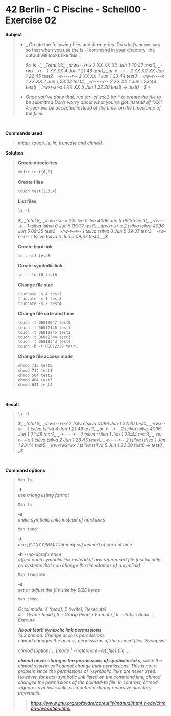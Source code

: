 # 42 Berlin - C Piscine - Schell00 - Exercise 02


**Subject**
> * _ Create the following files and directories. Do what’s necessary so that when you use the ls -l command in your directory, the output will looks like this :_
>
>    _$> ls -l_   
>_Total XX_  
>_drwx--xr-x 2 XX XX XX Jun 1 20:47 test0_    
>_-rwx--xr-- 1 XX XX  4 Jun 1 21:46 test1_    
>_dr-x---r-- 2 XX XX XX Jun 1 22:45 test2_    
>_-r-----r-- 2 XX XX  1 Jun 1 23:44 test3_    
>_-rw-r----x 1 XX XX  2 Jun 1 23:43 test4_    
>_-r-----r-- 2 XX XX  1 Jun 1 23:44 test5_    
>_lrwxr-xr-x 1 XX XX  5 Jun 1 22:20 test6 -> test0_    
>_$>_   
>
> * _Once you’ve done that, run tar -cf exo2.tar * to create the file to be submitted_
>_Don’t worry about what you’ve got instead of "XX"._   
>_A year will be accepted instead of the time, on the timestamp of the
files._

<br>

**Commands used**   
>_mkdir, touch, ls, ln, truncate and chmod._   

**Solution**    
>**Create directories**   
>```diff
>mkdir test{0,2}    
>```
>
>**Create files**
>```diff   
>touch test{1,3,4}   
>```
>
>**List files**    
>```diff
>ls -l   
>```
>_$_   
>_total 8_   
>_drwxr-xr-x 2 tsilva tsilva 4096 Jun  5 09:35 test0_   
>_-rw-r--r-- 1 tsilva tsilva    0 Jun  5 09:37 test1_   
>_drwxr-xr-x 2 tsilva tsilva 4096 Jun  5 09:35 test2_   
>_-rw-r--r-- 1 tsilva tsilva    0 Jun  5 09:37 test3_   
>_-rw-r--r-- 1 tsilva tsilva    0 Jun  5 09:37 test4_   
>_$_   
>
>**Create hard link**   
>```diff
>ln test3 test5   
>```
>
>**Create symbolic link**      
>```diff
>ln -s test0 test6   
>```
>
>**Change file size**    
>```diff
>truncate -s 4 test1       
>truncate -s 1 test3    
>truncate -s 2 test4    
>```
>
>**Change file date and time**    
>```diff
>touch -t 06012047 test0   
>touch -t 06012146 test1   
>touch -t 06012245 test2   
>touch -t 06012344 test3   
>touch -t 06012343 test4   
>touch -h -t 06012220 test6    
>```
>
>**Change file access mode**    
>```diff
>chmod 715 test0   
>chmod 714 test1   
>chmod 504 test2   
>chmod 404 test3   
>chmod 641 test4   
>```

<br>

**Result**
>```diff
>ls -l   
>```
>_$_
>_total 8_   
>_drwx--xr-x 2 tsilva tsilva 4096 Jun  1 22:20 test0_   
>_-rwx--xr-- 1 tsilva tsilva    4 Jun  1 21:46 test1_   
>_dr-x---r-- 2 tsilva tsilva 4096 Jun  1 22:45 test2_   
>_-r-----r-- 2 tsilva tsilva    1 Jun  1 23:44 test3_   
>_-rw-r----x 1 tsilva tsilva    2 Jun  1 23:43 test4_   
>_-r-----r-- 2 tsilva tsilva    1 Jun  1 23:44 test5_   
>_lrwxrwxrwx 1 tsilva tsilva    5 Jun  1 22:20 test6 -> test0_       
>_$_

<br>

**Command options**
>```diff
>Man ls
>```    
>**-l**    
>_use a long listing format_
>
>```diff
>Man ln
>```    
>**-s**    
>_make symbolic links instead of hard links_
>
>```diff
>Man touch
>```    
>**-t**    
>_use [[CC]YY]MMDDhhmm[.ss] instead of current time_
>
>**-h** 
>_--no-dereference_    
>_affect  each  symbolic  link  instead of any referenced file (useful only on systems that can change the timestamps of a symlink)_    
>```diff
>Man truncate
>```    
>**-s**    
>_set or adjust the file size by SIZE bytes_
>
>```diff
>Man chmod
>```
>_Octal mode: 4 (read), 2 (write), 1(execute)_    
>_4 = Owner Read | 5 = Group Read + Execute | 5 = Public Read + Execute_ 
>
>_**About test6 symbolic link permissions**_    
>_13.3 chmod: Change access permissions_    
>_chmod changes the access permissions of the named files. Synopsis:_    
>
>  _chmod [option]… {mode | --reference=ref_file} file…_    
>
>_***chmod never changes the permissions of symbolic links***, since the chmod system call cannot change their permissions. This is not a problem since the permissions of >symbolic links are never used. However, for each symbolic link listed on the command line, chmod changes the permissions of the pointed-to file. In contrast, chmod >ignores symbolic links encountered during recursive directory traversals._
>
>>_https://www.gnu.org/software/coreutils/manual/html_node/chmod-invocation.html_
>
